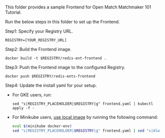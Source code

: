 This folder provides a sample Frontend for Open Match Matchmaker 101 Tutorial.

Run the below steps in this folder to set up the Frontend.

Step1: Specify your Registry URL.
```
REGISTRY=[YOUR_REGISTRY_URL]
```

Step2: Build the Frontend image.
```
docker build -t $REGISTRY/redis-ent-frontend .
```

Step3: Push the Frontend image to the configured Registry.
```
docker push $REGISTRY/redis-ents-frontend
```

Step4: Update the install yaml for your setup.

- For GKE users, run:
    ```
    sed "s|REGISTRY_PLACEHOLDER|$REGISTRY|g" frontend.yaml | kubectl apply -f -
    ```
- For Minikube users, [use local image](https://kubernetes.io/docs/setup/learning-environment/minikube/#use-local-images-by-re-using-the-docker-daemon) by running the following command:
    ```bash
    eval $(minikube docker-env)
    sed "s|REGISTRY_PLACEHOLDER|$REGISTRY|g" frontend.yaml | sed "s|Always|Never|g" | kubectl apply -f -
    ```